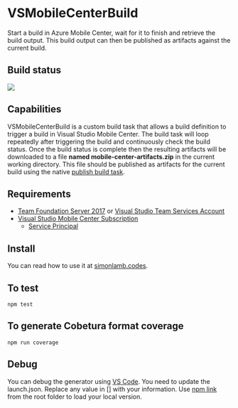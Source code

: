 # VSMobileCenterBuild
Start a build in Azure Mobile Center, wait for it to finish and retrieve the build output. This build output can then be published as artifacts against the current build.

## Build status
![](https://silamb.visualstudio.com/_apis/public/build/definitions/e679d9d5-a4ae-4f40-aad1-b2a04fb59e94/25/badge)

## Capabilities
VSMobileCenterBuild is a custom build task that allows a build definition to trigger a build in Visual Studio Mobile Center. The build task will loop repeatedly after triggering the build and continuously check the build status. Once the build status is complete then the resulting artifacts will be downloaded to a file **named mobile-center-artifacts.zip** in the current working directory. This file should be published as artifacts for the current build using the native [publish build task](https://www.visualstudio.com/en-us/docs/build/steps/utility/copy-and-publish-build-artifacts).

## Requirements
- [Team Foundation Server 2017](https://www.visualstudio.com/downloads/) or [Visual Studio Team Services Account](https://app.vsaex.visualstudio.com/profile/account)
- [Visual Studio Mobile Center Subscription](https://mobile.azure.com)
   - [Service Principal](http://donovanbrown.com/post/Creating-an-Azure-Resource-Manager-Service-Endpoint-in-new-Portal)

## Install
You can read how to use it at [simonlamb.codes](http://simonlamb.codes/). 

## To test
`npm test`

## To generate Cobetura format coverage
`npm run coverage`

## Debug
You can debug the generator using [VS Code](http://code.visualstudio.com/). You need to update the launch.json. Replace any value in [] with your information.  Use [npm link](https://docs.npmjs.com/cli/link) from the root folder to load your local version.
